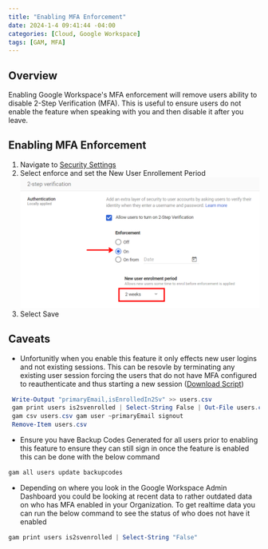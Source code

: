 ```yaml
---
title: "Enabling MFA Enforcement"
date: 2024-1-4 09:41:44 -04:00
categories: [Cloud, Google Workspace]
tags: [GAM, MFA]
---
```


## Overview
Enabling Google Workspace's MFA enforcement will remove users ability to disable 2-Step Verification (MFA). This is useful to ensure users do not enable the feature when speaking with you and then disable it after you leave.

## Enabling MFA Enforcement
1. Navigate to [Security Settings](https://admin.google.com/ac/security/2sv?journey=32)
2. Select enforce and set the New User Enrollement Period
![Image1](/assets/2023/MFA-Enforcement/image1.png)
3. Select Save

## Caveats
* Unfortunitly when you enable this feature it only effects new user logins and not existing sessions. This can be resovle by terminating any existing user session forcing the users that do not have MFA configured to reauthenticate and thus starting a new session ([Download Script](https://www.ryanvanmassenhoven.com/assets/2023/MFA-Enforcement/lockout.ps1))
```powershell
 Write-Output "primaryEmail,isEnrolledIn2Sv" >> users.csv
 gam print users is2svenrolled | Select-String False | Out-File users.csv -Append
 gam csv users.csv gam user ~primaryEmail signout
 Remove-Item users.csv
```
* Ensure you have Backup Codes Generated for all users prior to enabling this feature to ensure they can still sign in once the feature is enabled this can be done with the below command
```powershell
gam all users update backupcodes
```
* Depending on where you look in the Google Workspace Admin Dashboard you could be looking at recent data to rather outdated data on who has MFA enabled in your Organization. To get realtime data you can run the below command to see the status of who does not have it enabled
```powershell
gam print users is2svenrolled | Select-String "False"
```
